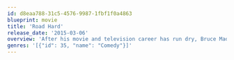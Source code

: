 ```yaml
---
id: d8eaa788-31c5-4576-9987-1fbf1f0a4863
blueprint: movie
title: 'Road Hard'
release_date: '2015-03-06'
overview: 'After his movie and television career has run dry, Bruce Madsen (Adam Carolla) is forced to go back on the road playing one dingy comedy club after another, spending endless nights in budget hotel rooms and always flying coach. Amidst trying to revitalize his career, rekindle his love life and put his daughter through college, Bruce knows one thing for sure - he must get off the road. ROAD HARD is the story of that journey.'
genres: '[{"id": 35, "name": "Comedy"}]'
---
```

